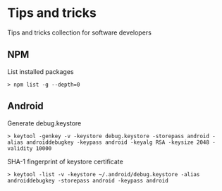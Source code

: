 # Tips and tricks
Tips and tricks collection for software developers


## NPM
List installed packages
```
> npm list -g --depth=0
```

## Android
Generate debug.keystore
```
> keytool -genkey -v -keystore debug.keystore -storepass android -alias androiddebugkey -keypass android -keyalg RSA -keysize 2048 -validity 10000
```

SHA-1 fingerprint of keystore certificate
```
> keytool -list -v -keystore ~/.android/debug.keystore -alias androiddebugkey -storepass android -keypass android 
```
